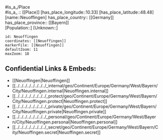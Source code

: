﻿---
location: [48.48,10.33] 
mapzoom: [7,12] 
mapmarker: city 
type: City
tags:
- geo/City


SpocWebEntityId: 32846
isDeleted: false
confidential: public

---
#is_a_/Place  
#is_a_ :: [[Place]] 
[has_place_longitude::10.33] 
[has_place_latitude::48.48] 
[name::Neuoffingen] 
has_place_country:: [[Germany]]  
has_place_province:: [[Bayern]]  
[Population::] 
[Unknown::] 


```leaflet
id: Neuoffingen
coordinates: [[Neuoffingen]] 
markerFile: [[Neuoffingen]] 
defaultZoom: 11 
maxZoom: 18
```


## Confidential Links & Embeds: 
- [[Neuoffingen|Neuoffingen]]  
- [[../../../../../../../../_internal/geo/Continent/Europe/Germany/West/Bayern/City/Neuoffingen.internal|Neuoffingen.internal]] 
- [[../../../../../../../../_protect/geo/Continent/Europe/Germany/West/Bayern/City/Neuoffingen.protect|Neuoffingen.protect]] 
- [[../../../../../../../../_private/geo/Continent/Europe/Germany/West/Bayern/City/Neuoffingen.private|Neuoffingen.private]] 
- [[../../../../../../../../_personal/geo/Continent/Europe/Germany/West/Bayern/City/Neuoffingen.personal|Neuoffingen.personal]] 
- [[../../../../../../../../_secret/geo/Continent/Europe/Germany/West/Bayern/City/Neuoffingen.secret|Neuoffingen.secret]] 
